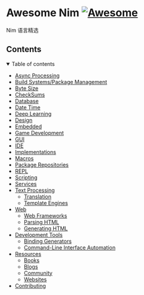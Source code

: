 # Awesome Nim [![Awesome](https://awesome.re/badge.svg)](https://awesome.re)
Nim 语言精选

## Contents

<details open >
  <summary title="Hide/Show">Table of contents</summary>

- [Async Processing](#异步编程)
- [Build Systems/Package Management](#构建系统)
- [Byte Size](#字节大小)
- [CheckSums](#checksums)
- [Database](#数据库)
- [Date Time](#日期时间)
- [Deep Learning](#深度学习)
- [Design](#设计)
- [Embedded](#嵌入式)
- [Game Development](#游戏开发)
- [GUI](#图形界面)
- [IDE](#编辑器)
- [Implementations](#实现)
- [Macros](#宏)
- [Package Repositories](#package-repositories)
- [REPL](#repl)
- [Scripting](#脚本)
- [Services](#服务)
- [Text Processing](#文本处理)
    - [Translation](#翻译)
    - [Template Engines](#模板引擎)
- [Web](#web)
    - [Web Frameworks](#web框架)
    - [Parsing HTML](#html解析)
    - [Generating HTML](#html生成)
- [Development Tools](#开发工具)
    - [Binding Generators](#binding-generators)
    - [Command-Line Interface Automation](#command-line-interface-automation)
- [Resources](#资源)
    - [Books](#书籍)
    - [Blogs](#博客)
    - [Community](#社区)
    - [Websites](#网站)
- [Contributing](#贡献名单)

</details>
